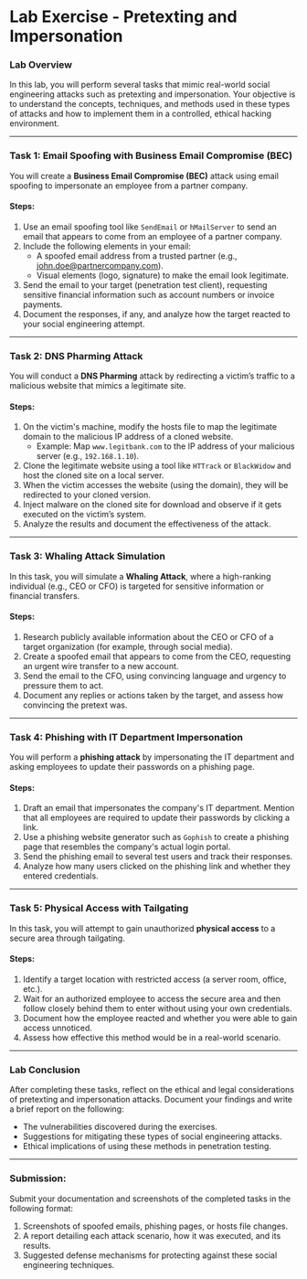 # Lab Exercise - Pretexting and Impersonation

### Lab Overview
In this lab, you will perform several tasks that mimic real-world social engineering attacks such as pretexting and impersonation. Your objective is to understand the concepts, techniques, and methods used in these types of attacks and how to implement them in a controlled, ethical hacking environment.

---

### Task 1: Email Spoofing with Business Email Compromise (BEC)
You will create a **Business Email Compromise (BEC)** attack using email spoofing to impersonate an employee from a partner company.

#### Steps:
1. Use an email spoofing tool like `SendEmail` or `hMailServer` to send an email that appears to come from an employee of a partner company.
2. Include the following elements in your email:
   - A spoofed email address from a trusted partner (e.g., john.doe@partnercompany.com).
   - Visual elements (logo, signature) to make the email look legitimate.
3. Send the email to your target (penetration test client), requesting sensitive financial information such as account numbers or invoice payments.
4. Document the responses, if any, and analyze how the target reacted to your social engineering attempt.

---

### Task 2: DNS Pharming Attack
You will conduct a **DNS Pharming** attack by redirecting a victim’s traffic to a malicious website that mimics a legitimate site.

#### Steps:
1. On the victim's machine, modify the hosts file to map the legitimate domain to the malicious IP address of a cloned website.
   - Example: Map `www.legitbank.com` to the IP address of your malicious server (e.g., `192.168.1.10`).
2. Clone the legitimate website using a tool like `HTTrack` or `BlackWidow` and host the cloned site on a local server.
3. When the victim accesses the website (using the domain), they will be redirected to your cloned version.
4. Inject malware on the cloned site for download and observe if it gets executed on the victim’s system.
5. Analyze the results and document the effectiveness of the attack.

---

### Task 3: Whaling Attack Simulation
In this task, you will simulate a **Whaling Attack**, where a high-ranking individual (e.g., CEO or CFO) is targeted for sensitive information or financial transfers.

#### Steps:
1. Research publicly available information about the CEO or CFO of a target organization (for example, through social media).
2. Create a spoofed email that appears to come from the CEO, requesting an urgent wire transfer to a new account.
3. Send the email to the CFO, using convincing language and urgency to pressure them to act.
4. Document any replies or actions taken by the target, and assess how convincing the pretext was.

---

### Task 4: Phishing with IT Department Impersonation
You will perform a **phishing attack** by impersonating the IT department and asking employees to update their passwords on a phishing page.

#### Steps:
1. Draft an email that impersonates the company's IT department. Mention that all employees are required to update their passwords by clicking a link.
2. Use a phishing website generator such as `Gophish` to create a phishing page that resembles the company's actual login portal.
3. Send the phishing email to several test users and track their responses.
4. Analyze how many users clicked on the phishing link and whether they entered credentials.

---

### Task 5: Physical Access with Tailgating
In this task, you will attempt to gain unauthorized **physical access** to a secure area through tailgating.

#### Steps:
1. Identify a target location with restricted access (a server room, office, etc.).
2. Wait for an authorized employee to access the secure area and then follow closely behind them to enter without using your own credentials.
3. Document how the employee reacted and whether you were able to gain access unnoticed.
4. Assess how effective this method would be in a real-world scenario.

---

### Lab Conclusion
After completing these tasks, reflect on the ethical and legal considerations of pretexting and impersonation attacks. Document your findings and write a brief report on the following:
- The vulnerabilities discovered during the exercises.
- Suggestions for mitigating these types of social engineering attacks.
- Ethical implications of using these methods in penetration testing.

---

### Submission:
Submit your documentation and screenshots of the completed tasks in the following format:
1. Screenshots of spoofed emails, phishing pages, or hosts file changes.
2. A report detailing each attack scenario, how it was executed, and its results.
3. Suggested defense mechanisms for protecting against these social engineering techniques.
